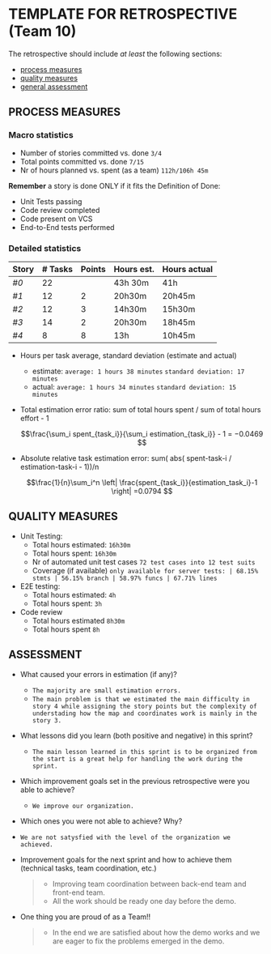 TEMPLATE FOR RETROSPECTIVE (Team 10)
=====================================

The retrospective should include _at least_ the following
sections:

- [process measures](#process-measures)
- [quality measures](#quality-measures)
- [general assessment](#assessment)

## PROCESS MEASURES 

### Macro statistics

- Number of stories committed vs. done `3/4`
- Total points committed vs. done `7/15`
- Nr of hours planned vs. spent (as a team) `112h/106h 45m`

**Remember** a story is done ONLY if it fits the Definition of Done:
 
- Unit Tests passing
- Code review completed
- Code present on VCS
- End-to-End tests performed


### Detailed statistics

| Story  | # Tasks | Points | Hours est. | Hours actual |
|--------|---------|--------|------------|--------------|
| _#0_   |22       |        |43h 30m     |41h           |
| _#1_   |12       |2       |20h30m      |20h45m        |
| _#2_   |12       |3       |14h30m      |15h30m        |
| _#3_   |14       |2       |20h30m      |18h45m        |
| _#4_   |8        |8       |13h         |10h45m        |



- Hours per task average, standard deviation (estimate and actual)
  - estimate: `average: 1 hours 38 minutes` `standard deviation: 17 minutes`
  - actual: `average: 1 hours 34 minutes` `standard deviation: 15 minutes`
- Total estimation error ratio: sum of total hours spent / sum of total hours effort - 1

    $$\frac{\sum_i spent_{task_i}}{\sum_i estimation_{task_i}} - 1 = −0.0469 $$
    
- Absolute relative task estimation error: sum( abs( spent-task-i / estimation-task-i - 1))/n

    $$\frac{1}{n}\sum_i^n \left| \frac{spent_{task_i}}{estimation_task_i}-1 \right| =0.0794 $$
  
## QUALITY MEASURES 

- Unit Testing:
  - Total hours estimated: `16h30m`
  - Total hours spent: `16h30m`
  - Nr of automated unit test cases `72 test cases into 12 test suits`
  - Coverage (if available) `only available for server tests: | 68.15% stmts | 56.15% branch | 58.97% funcs | 67.71% lines`
- E2E testing:
  - Total hours estimated: `4h`
  - Total hours spent: `3h`
- Code review 
  - Total hours estimated `8h30m`
  - Total hours spent `8h`
  


## ASSESSMENT

- What caused your errors in estimation (if any)? 
  - `The majority are small estimation errors.` 
  - `The main problem is that we estimated the main difficulty in story 4 while assigning the story points but the complexity of understading how the map and coordinates work is mainly in the story 3.`

- What lessons did you learn (both positive and negative) in this sprint? 
  - `The main lesson learned in this sprint is to be organized from the start is a great help for handling the work during the sprint.`

- Which improvement goals set in the previous retrospective were you able to achieve? 
  - `We improve our organization.`
  
- Which ones you were not able to achieve? Why?
- ` We are not satysfied with the level of the organization we achieved. `

- Improvement goals for the next sprint and how to achieve them (technical tasks, team coordination, etc.)

  > - Improving team coordination between back-end team and front-end team.
  > - All the work should be ready one day before the demo.

- One thing you are proud of as a Team!!
  > - In the end we are satisfied about how the demo works and we are eager to fix the problems emerged in the demo.
